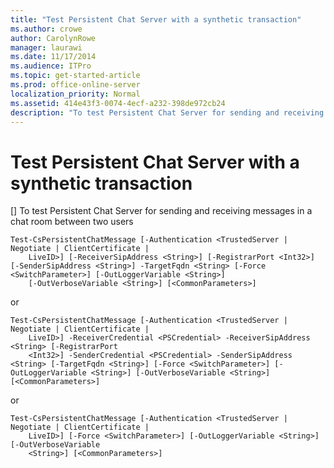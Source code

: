 ```yaml
---
title: "Test Persistent Chat Server with a synthetic transaction"
ms.author: crowe
author: CarolynRowe
manager: laurawi
ms.date: 11/17/2014
ms.audience: ITPro
ms.topic: get-started-article
ms.prod: office-online-server
localization_priority: Normal
ms.assetid: 414e43f3-0074-4ecf-a232-398de972cb24
description: "To test Persistent Chat Server for sending and receiving messages in a chat room between two users"
---
```


# Test Persistent Chat Server with a synthetic transaction
[]
To test Persistent Chat Server for sending and receiving messages in a chat room between two users
  
```
Test-CsPersistentChatMessage [-Authentication <TrustedServer | Negotiate | ClientCertificate | 
    LiveID>] [-ReceiverSipAddress <String>] [-RegistrarPort <Int32>] [-SenderSipAddress <String>] -TargetFqdn <String> [-Force <SwitchParameter>] [-OutLoggerVariable <String>] 
    [-OutVerboseVariable <String>] [<CommonParameters>]
```

or
  
```
Test-CsPersistentChatMessage [-Authentication <TrustedServer | Negotiate | ClientCertificate | 
    LiveID>] -ReceiverCredential <PSCredential> -ReceiverSipAddress <String> [-RegistrarPort 
    <Int32>] -SenderCredential <PSCredential> -SenderSipAddress <String> [-TargetFqdn <String>] [-Force <SwitchParameter>] [-OutLoggerVariable <String>] [-OutVerboseVariable <String>] [<CommonParameters>]
```

or
  
```
Test-CsPersistentChatMessage [-Authentication <TrustedServer | Negotiate | ClientCertificate | 
    LiveID>] [-Force <SwitchParameter>] [-OutLoggerVariable <String>] [-OutVerboseVariable 
    <String>] [<CommonParameters>]
```


